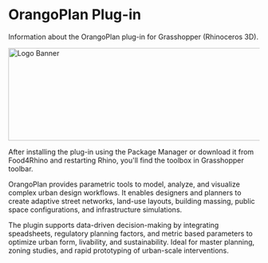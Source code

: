 # OrangoPlan Plug-in 
Information about the OrangoPlan plug-in for Grasshopper (Rhinoceros 3D).

<img width="535" height="186" alt="Logo Banner" src="https://github.com/user-attachments/assets/38089e45-3487-4ba6-9264-90a793c447de" />
	
After installing the plug-in using the Package Manager or download it from Food4Rhino and restarting Rhino, you'll find the toolbox in Grasshopper toolbar.

OrangoPlan provides parametric tools to model, analyze, and visualize complex urban design workflows. It enables designers and planners to create adaptive street networks, land-use layouts, building massing, public space configurations, and infrastructure simulations. 

The plugin supports data-driven decision-making by integrating speadsheets, regulatory planning factors, and metric based parameters to optimize urban form, livability, and sustainability. Ideal for master planning, zoning studies, and rapid prototyping of urban-scale interventions.
